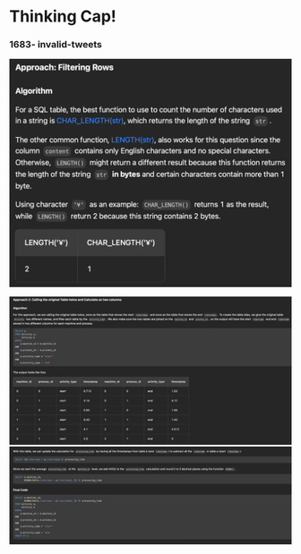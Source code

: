 
# Thinking Cap!

### 1683- invalid-tweets

![Alt text](image.png)

![Alt text](image-1.png)
![Alt text](image-2.png)